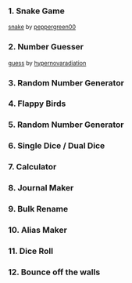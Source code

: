 ### 1. Snake Game
<sup>[snake](/snake) by [peppergreen00](https://github.com/peppergreen00)</sup>
### 2. Number Guesser
<sup>[guess](/guess) by [hypernovaradiation](https://github.com/hypernovaradiation)
### 3. Random Number Generator
### 4. Flappy Birds
### 5. Random Number Generator
### 6. Single Dice / Dual Dice
### 7. Calculator
### 8. Journal Maker
### 9. Bulk Rename
### 10. Alias Maker
### 11. Dice Roll
### 12. Bounce off the walls
